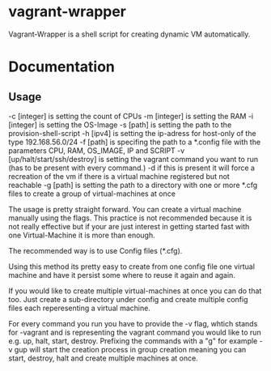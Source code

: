 # vagrant-wrapper
Vagrant-Wrapper is a shell script for creating dynamic VM automatically.

# Documentation

## Usage ##
-c [integer] is setting the count of CPUs
-m [integer] is setting the RAM
-i [integer] is setting the OS-Image
-s [path] is setting the path to the provision-shell-script
-h [ipv4] is setting the ip-adress for host-only of the type 192.168.56.0/24
-f [path] is specifing the path to a *.config file with the parameters CPU, RAM, OS_IMAGE, IP and SCRIPT
-v [up/halt/start/ssh/destroy] is setting the vagrant command you want to run (has to be present with every command.)
-d if this is present it will force a recreation of the vm if there is a virtual machine registered but not reachable
-g [path] is setting the path to a directory with one or more *.cfg files to create a group of virtual-machines at once


The usage is pretty straight forward. You can create a virtual machine manually using the flags.
This practice is not recommended because it is not really effective but if your are just interest in
getting started fast with one Virtual-Machine it is more than enough.

The recommended way is to use Config files (*.cfg).

Using this method its pretty easy to create from one config file
one virtual machine and have it persist some where to reuse it again
and again.

If you would like to create multiple virtual-machines at once you can do that too. Just
create a sub-directory under config and create multiple config files each reperesenting 
a virtual machine. 

For every command you run you have to provide the -v flag, whtich stands for -vagrant
and is representing the vagrant command you would like to run e.g. up, halt, start, destroy.
Prefixing the commands with a "g" for example -v gup will start the creation process in group
creation meaning you can start, destroy, halt and create multiple machines at once.
